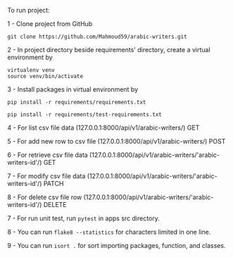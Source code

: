 To run project:

1 - Clone project from GitHub 
    
    git clone https://github.com/Mahmoud59/arabic-writers.git

2 - In project directory beside requirements' directory, 
    create a virtual environment by 

    virtualenv venv
    source venv/bin/activate

3 - Install packages in virtual environment by 

    pip install -r requirements/requirements.txt

    pip install -r requirements/test-requirements.txt 

4 - For list csv file data (127.0.0.1:8000/api/v1/arabic-writers/) GET

5 - For add new row to csv file (127.0.0.1:8000/api/v1/arabic-writers/) POST

6 - For retrieve csv file data (127.0.0.1:8000/api/v1/arabic-writers/'arabic-writers-id'/) GET

7 - For modify csv file data (127.0.0.1:8000/api/v1/arabic-writers/'arabic-writers-id'/) PATCH

8 - For delete csv file row (127.0.0.1:8000/api/v1/arabic-writers/'arabic-writers-id'/) DELETE

7 - For run unit test, run `pytest` in apps src directory.

8 - You can run `flake8 --statistics` for characters limited in one line.

9 - You can run `isort .` for sort importing packages, function, and classes.